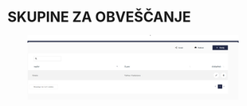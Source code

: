 # SKUPINE ZA OBVEŠČANJE

<figure><img src=".gitbook/assets/image (255).png" alt=""><figcaption></figcaption></figure>
